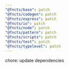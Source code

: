 ```yaml
---
"@fncts/base": patch
"@fncts/codegen": patch
"@fncts/express": patch
"@fncts/io": patch
"@fncts/node": patch
"@fncts/pattern": patch
"@fncts/scripts": patch
"@fncts/test": patch
"@fncts/typelevel": patch
---
```


chore: update dependencies
